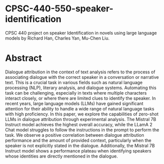# CPSC-440-550-speaker-identification
CPSC 440 project on speaker Identification in novels using large language models by Richard Han, Charles Yan, Mu-Chen Liu.

# Abstract
Dialogue attribution in the context of text analysis refers to the process of associating dialogue with the correct speaker in a conversation or narrative text. This is a crucial task in various fields such as natural language processing (NLP), literary analysis, and dialogue systems. Automating this task can be challenging, especially in texts where multiple characters interact closely, or where there are limited clues to identify the speaker. In recent years, large language models (LLMs) have gained significant attention for their ability to handle a wide range of natural language tasks with high proficiency. In this paper, we explore the capabilities of zero-shot LLMs in dialogue attribution through experimental analysis. The Mistral 7B Instruct model achieves the highest overall accuracy, while the LLamA 2 Chat model struggles to follow the instructions in the prompt to perform the task. We observe a positive correlation between dialogue attribution performance and the amount of provided context, particularly when the speaker is not explicitly stated in the dialogue. Additionally, the Mistral 7B Instruct model shows a performance plateau when identifying speakers whose identities are directly mentioned in the dialogue.
